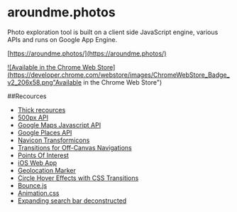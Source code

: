# aroundme.photos
Photo exploration tool is built on a client side JavaScript engine, various APIs and runs on Google App Engine.

[https://aroundme.photos/](https://aroundme.photos/)

<a target="_blank" href="https://chrome.google.com/webstore/detail/around-me-photos/ocegikblkfamikbdhblhlbfpmlcpbbkl">![Available in the Chrome Web Store](https://developer.chrome.com/webstore/images/ChromeWebStore_Badge_v2_206x58.png"Available in the Chrome Web Store")</a>


##Recources

* [Thick recources](http://www.studiothick.com.au/)
* [500px API](https://github.com/500px/api-documentation/blob/master/endpoints/photo/GET_photos_search.md)
* [Google Maps Javascript API](https://developers.google.com/maps/documentation/javascript/)
* [Google Places API](https://developers.google.com/places/documentation/)
* [Navicon Transformicons](http://sarasoueidan.com/blog/navicon-transformicons/)
* [Transitions for Off-Canvas Navigations](http://tympanus.net/codrops/2013/08/28/transitions-for-off-canvas-navigations/)
* [Points Of Interest](http://codyhouse.co/gem/points-of-interest/)
* [iOS Web App](https://gist.github.com/tfausak/2222823)
* [Geolocation Marker](http://google-maps-utility-library-v3.googlecode.com/svn/trunk/geolocationmarker/docs/reference.html)
* [Circle Hover Effects with CSS Transitions](http://tympanus.net/codrops/2012/08/08/circle-hover-effects-with-css-transitions/)
* [Bounce.js](http://bouncejs.com/)
* [Animation.css](http://daneden.github.io/animate.css/)
* [Expanding search bar deconstructed](http://tympanus.net/codrops/2013/06/26/expanding-search-bar-deconstructed/)

